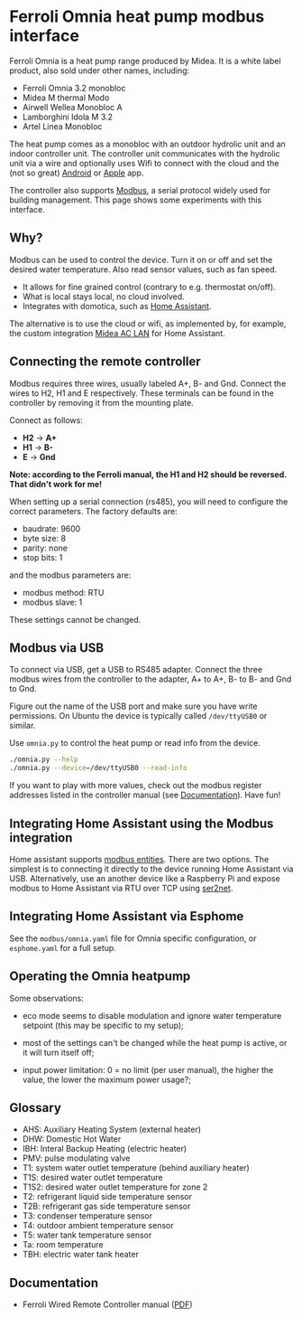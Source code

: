 Ferroli Omnia heat pump modbus interface
========================================

Ferroli Omnia is a heat pump range produced by Midea. It is a white label
product, also sold under other names, including:

* Ferroli Omnia 3.2 monobloc
* Midea M thermal Modo
* Airwell Wellea Monobloc A
* Lamborghini Idola M 3.2
* Artel Linea Monobloc

The heat pump comes as a monobloc with an outdoor hydrolic unit and an indoor
controller unit. The controller unit communicates with the hydrolic unit via
a wire and optionally uses Wifi to connect with the cloud and the (not so
great)
[Android](https://play.google.com/store/apps/details?id=com.cacapp.omnia)
or [Apple](https://apps.apple.com/nl/app/omnia-smart/id1532349739) app.

The controller also supports [Modbus](https://en.wikipedia.org/wiki/Modbus),
a serial protocol widely used for building management. This page shows some
experiments with this interface.


Why?
----

Modbus can be used to control the device. Turn it on or off and set the
desired water temperature. Also read sensor values, such as fan speed.

* It allows for fine grained control (contrary to e.g. thermostat on/off).
* What is local stays local, no cloud involved.
* Integrates with domotica, such as [Home Assistant](https://www.home-assistant.io/).

The alternative is to use the cloud or wifi, as implemented by, for example,
the custom integration [Midea AC LAN](https://github.com/georgezhao2010/midea_ac_lan)
for Home Assistant.


Connecting the remote controller
--------------------------------

Modbus requires three wires, usually labeled A+, B- and Gnd. Connect the wires
to H2, H1 and E respectively. These terminals can be found in the
controller by removing it from the mounting plate.

Connect as follows:

* **H2** -> **A+**
* **H1** -> **B-**
* **E** -> **Gnd**

**Note: according to the Ferroli manual, the H1 and H2 should be reversed. That
didn't work for me!**

When setting up a serial connection (rs485), you will need to configure the
correct parameters. The factory defaults are:

* baudrate: 9600
* byte size: 8
* parity: none
* stop bits: 1

and the modbus parameters are:

* modbus method: RTU
* modbus slave: 1


These settings cannot be changed.


Modbus via USB
--------------

To connect via USB, get a USB to RS485 adapter. Connect the three modbus wires
from the controller to the adapter, A+ to A+, B- to B- and Gnd to Gnd.

Figure out the name of the USB port and make sure you have write
permissions. On Ubuntu the device is typically called `/dev/ttyUSB0` or
similar.

Use `omnia.py` to control the heat pump or read info from the device.

```sh
./omnia.py --help
./omnia.py --device=/dev/ttyUSB0 --read-info
```

If you want to play with more values, check out the modbus register
addresses listed in the controller manual (see
[Documentation](#documentation)). Have fun!


Integrating Home Assistant using the Modbus integration
-------------------------------------------------------

Home assistant supports [modbus
entities](https://www.home-assistant.io/integrations/modbus/). There are two
options. The simplest is to connecting it directly to the device running Home
Assistant via USB. Alternatively, use an another device like a Raspberry Pi
and expose modbus to Home Assistant via RTU over TCP using
[ser2net](https://linux.die.net/man/8/ser2net).


Integrating Home Assistant via Esphome
--------------------------------------

See the `modbus/omnia.yaml` file for Omnia specific configuration, or
`esphome.yaml` for a full setup.


Operating the Omnia heatpump
----------------------------

Some observations:

- eco mode seems to disable modulation and ignore water temperature setpoint
  (this may be specific to my setup);

- most of the settings can't be changed while the heat pump is active, or it
  will turn itself off;

- input power limitation: 0 = no limit (per user manual), the higher the
  value, the lower the maximum power usage?;


Glossary
--------

* AHS: Auxiliary Heating System (external heater)
* DHW: Domestic Hot Water
* IBH: Interal Backup Heating (electric heater)
* PMV: pulse modulating valve
* T1: system water outlet temperature (behind auxiliary heater)
* T1S: desired water outlet temperature
* T1S2: desired water outlet temperature for zone 2
* T2: refrigerant liquid side temperature sensor
* T2B: refrigerant gas side temperature sensor
* T3: condenser temperature sensor
* T4: outdoor ambient temperature sensor
* T5: water tank temperature sensor
* Ta: room temperature
* TBH: electric water tank heater


Documentation
-------------

* Ferroli Wired Remote Controller manual ([PDF](https://www.ferroli.com/media/3QE47730_00_MIU_Comando%20remoto%20cablato_EN_12x12.pdf))
